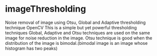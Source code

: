 # imageThresholding
Noise removal of image using Otsu, Global and Adaptive thresholding technique OpenCV
This is a simple but yet powerful thresholding techniques
Global, Adaptive and Otsu techniques are used on the same image for noise reduction in the image.
Otsu technique is good when the distribution of the image is bimodal.(bimodal image is an image whose histogram has two peaks)
